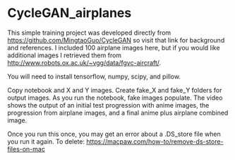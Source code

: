# CycleGAN_airplanes

This simple training project was developed directly from https://github.com/MingtaoGuo/CycleGAN so visit that link for background and references. I included 100 airplane images here, but if you would like additional images I retrieved them from http://www.robots.ox.ac.uk/~vgg/data/fgvc-aircraft/.

You will need to install tensorflow, numpy, scipy, and pillow.

Copy notebook and X and Y images. Create fake_X and fake_Y folders for output images. As you run the notebook, fake images populate. The video shows the output of an initial test progression with anime images, the progression from airplane images, and a final anime plus airplane combined image.

Once you run this once, you may get an error about a .DS_store file when you run it again. To delete: https://macpaw.com/how-to/remove-ds-store-files-on-mac


